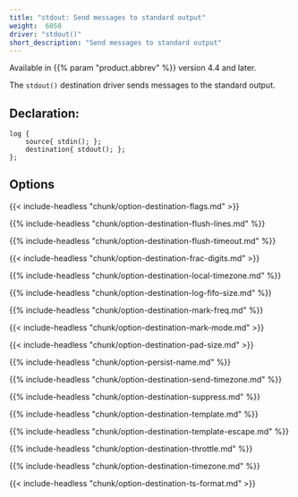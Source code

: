 ```yaml
---
title: "stdout: Send messages to standard output"
weight:  6050
driver: "stdout()"
short_description: "Send messages to standard output"
---
```

<!-- This file is under the copyright of Axoflow, and licensed under Apache License 2.0, except for using the Axoflow and AxoSyslog trademarks. -->

Available in {{% param "product.abbrev" %}} version 4.4 and later.

The `stdout()` destination driver sends messages to the standard output.

## Declaration:

```shell
log {
    source{ stdin(); };
    destination{ stdout(); };
};
```

## Options

{{< include-headless "chunk/option-destination-flags.md" >}}

{{% include-headless "chunk/option-destination-flush-lines.md" %}}

{{% include-headless "chunk/option-destination-flush-timeout.md" %}}

{{< include-headless "chunk/option-destination-frac-digits.md" >}}

{{% include-headless "chunk/option-destination-local-timezone.md" %}}

{{% include-headless "chunk/option-destination-log-fifo-size.md" %}}

{{% include-headless "chunk/option-destination-mark-freq.md" %}}

{{< include-headless "chunk/option-destination-mark-mode.md" >}}

{{< include-headless "chunk/option-destination-pad-size.md" >}}

{{% include-headless "chunk/option-persist-name.md" %}}

{{% include-headless "chunk/option-destination-send-timezone.md" %}}

{{% include-headless "chunk/option-destination-suppress.md" %}}

{{% include-headless "chunk/option-destination-template.md" %}}

{{% include-headless "chunk/option-destination-template-escape.md" %}}

{{% include-headless "chunk/option-destination-throttle.md" %}}

{{% include-headless "chunk/option-destination-timezone.md" %}}

{{< include-headless "chunk/option-destination-ts-format.md" >}}
